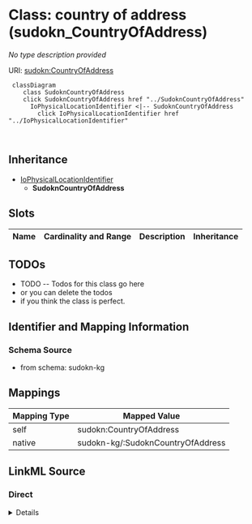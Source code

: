 

# Class: country of address (sudokn_CountryOfAddress)


_No type description provided_





URI: [sudokn:CountryOfAddress](http://asu.edu/semantics/SUDOKN/CountryOfAddress)






```mermaid
 classDiagram
    class SudoknCountryOfAddress
    click SudoknCountryOfAddress href "../SudoknCountryOfAddress"
      IoPhysicalLocationIdentifier <|-- SudoknCountryOfAddress
        click IoPhysicalLocationIdentifier href "../IoPhysicalLocationIdentifier"
      
      
```





## Inheritance
* [IoPhysicalLocationIdentifier](../classes/IoPhysicalLocationIdentifier.md)
    * **SudoknCountryOfAddress**



## Slots

| Name | Cardinality and Range | Description | Inheritance |
| ---  | --- | --- | --- |









## TODOs

* TODO -- Todos for this class go here
* or you can delete the todos
* if you think the class is perfect.

## Identifier and Mapping Information







### Schema Source


* from schema: sudokn-kg




## Mappings

| Mapping Type | Mapped Value |
| ---  | ---  |
| self | sudokn:CountryOfAddress |
| native | sudokn-kg/:SudoknCountryOfAddress |







## LinkML Source

<!-- TODO: investigate https://stackoverflow.com/questions/37606292/how-to-create-tabbed-code-blocks-in-mkdocs-or-sphinx -->

### Direct

<details>
```yaml
name: sudokn_CountryOfAddress
description: No type description provided
title: country of address
todos:
- TODO -- Todos for this class go here
- or you can delete the todos
- if you think the class is perfect.
notes:
- Class with 1 occurences.
from_schema: sudokn-kg
rank: 1000
is_a: io_PhysicalLocationIdentifier
class_uri: sudokn:CountryOfAddress

```
</details>

### Induced

<details>
```yaml
name: sudokn_CountryOfAddress
description: No type description provided
title: country of address
todos:
- TODO -- Todos for this class go here
- or you can delete the todos
- if you think the class is perfect.
notes:
- Class with 1 occurences.
from_schema: sudokn-kg
rank: 1000
is_a: io_PhysicalLocationIdentifier
class_uri: sudokn:CountryOfAddress

```
</details>
